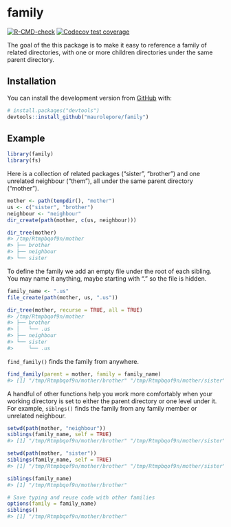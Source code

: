 
<!-- README.md is generated from README.Rmd. Please edit that file -->

# family

<!-- badges: start -->

[![R-CMD-check](https://github.com/maurolepore/family/workflows/R-CMD-check/badge.svg)](https://github.com/maurolepore/family/actions)
[![Codecov test
coverage](https://codecov.io/gh/maurolepore/family/branch/master/graph/badge.svg)](https://codecov.io/gh/maurolepore/family?branch=master)
<!-- badges: end -->

The goal of the this package is to make it easy to reference a family of
related directories, with one or more children directories under the
same parent directory.

## Installation

You can install the development version from
[GitHub](https://github.com/) with:

``` r
# install.packages("devtools")
devtools::install_github("maurolepore/family")
```

## Example

``` r
library(family)
library(fs)
```

Here is a collection of related packages (“sister”, “brother”) and one
unrelated neighbour (“them”), all under the same parent directory
(“mother”).

``` r
mother <- path(tempdir(), "mother")
us <- c("sister", "brother")
neighbour <- "neighbour"
dir_create(path(mother, c(us, neighbour)))

dir_tree(mother)
#> /tmp/Rtmpbqof9n/mother
#> ├── brother
#> ├── neighbour
#> └── sister
```

To define the family we add an empty file under the root of each
sibling. You may name it anything, maybe starting with “.” so the file
is hidden.

``` r
family_name <- ".us"
file_create(path(mother, us, ".us"))

dir_tree(mother, recurse = TRUE, all = TRUE)
#> /tmp/Rtmpbqof9n/mother
#> ├── brother
#> │   └── .us
#> ├── neighbour
#> └── sister
#>     └── .us
```

`find_family()` finds the family from anywhere.

``` r
find_family(parent = mother, family = family_name)
#> [1] "/tmp/Rtmpbqof9n/mother/brother" "/tmp/Rtmpbqof9n/mother/sister"
```

A handful of other functions help you work more comfortably when your
working directory is set to either the parent directory or one level
under it. For example, `siblngs()` finds the family from any family
member or unrelated neighbour.

``` r
setwd(path(mother, "neighbour"))
siblings(family_name, self = TRUE)
#> [1] "/tmp/Rtmpbqof9n/mother/brother" "/tmp/Rtmpbqof9n/mother/sister"

setwd(path(mother, "sister"))
siblings(family_name, self = TRUE)
#> [1] "/tmp/Rtmpbqof9n/mother/brother" "/tmp/Rtmpbqof9n/mother/sister"

siblings(family_name)
#> [1] "/tmp/Rtmpbqof9n/mother/brother"

# Save typing and reuse code with other families
options(family = family_name)
siblings()
#> [1] "/tmp/Rtmpbqof9n/mother/brother"
```
